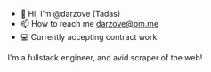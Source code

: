 - 👋 Hi, I’m @darzove (Tadas)
- 📫 How to reach me darzove@pm.me
- :computer: Currently accepting contract work

I'm a fullstack engineer, and avid scraper of the web! 
